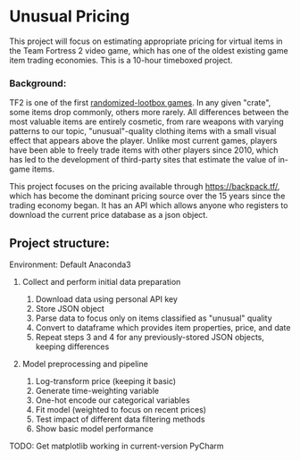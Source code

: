 # Unusual Pricing
 
This project will focus on estimating appropriate pricing for virtual items in the Team 
Fortress 2 video game, which has one of the oldest existing game item trading economies. 
This is a 10-hour timeboxed project. 

### Background:

TF2 is one of the first [randomized-lootbox games](https://en.wikipedia.org/wiki/Team_Fortress_2#Items_and_economy).
In any given "crate", some items drop commonly, others more rarely. All differences
between the most valuable items are entirely cosmetic, from rare weapons with varying
patterns to our topic, "unusual"-quality clothing items with a small visual effect that
appears above the player. Unlike most current games, players have been able to freely 
trade items with other players since 2010, which has led to the development of 
third-party sites that estimate the value of in-game items. 

This project focuses on the pricing available through https://backpack.tf/, which has
become the dominant pricing source over the 15 years since the trading economy began. 
It has an API which allows anyone who registers to download the current price database
as a json object. 

## Project structure:

Environment: Default Anaconda3

1. Collect and perform initial data preparation
   1. Download data using personal API key
   2. Store JSON object
   3. Parse data to focus only on items classified as "unusual" quality
   4. Convert to dataframe which provides item properties, price, and date
   5. Repeat steps 3 and 4 for any previously-stored JSON objects, keeping differences

2. Model preprocessing and pipeline
   1. Log-transform price (keeping it basic)
   2. Generate time-weighting variable
   3. One-hot encode our categorical variables
   4. Fit model (weighted to focus on recent prices)
   5. Test impact of different data filtering methods
   6. Show basic model performance

TODO: Get matplotlib working in current-version PyCharm

